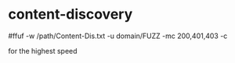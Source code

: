 # content-discovery


#ffuf -w /path/Content-Dis.txt -u domain/FUZZ -mc 200,401,403 -c


for the highest speed
